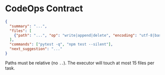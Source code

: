 # CodeOps Contract

```json
{
  "summary": "...",
  "files": [
    {"path": "...", "op": "write|append|delete", "encoding": "utf-8|base64", "content": "..."}
  ],
  "commands": ["pytest -q", "npm test --silent"],
  "next_suggestion": "..."
}
```

Paths must be relative (no `..`). The executor will touch at most 15 files per task.
